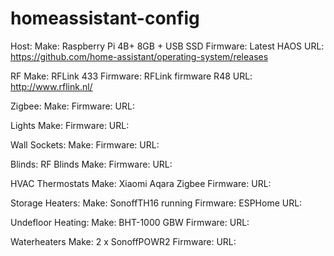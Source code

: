 # homeassistant-config
Host:
Make: Raspberry Pi 4B+ 8GB + USB SSD
Firmware: Latest HAOS
URL: https://github.com/home-assistant/operating-system/releases

RF
Make: RFLink 433
Firmware: RFLink firmware R48
URL: http://www.rflink.nl/

Zigbee:
Make:
Firmware:
URL:

Lights
Make:
Firmware:
URL:

Wall Sockets:
Make:
Firmware:
URL:

Blinds:
RF Blinds
Make:
Firmware:
URL:

HVAC
Thermostats
Make: Xiaomi Aqara Zigbee
Firmware:
URL:

Storage Heaters:
Make: SonoffTH16 running
Firmware: ESPHome
URL:

Undefloor Heating:
Make: BHT-1000 GBW
Firmware:
URL:


Waterheaters
Make: 2 x SonoffPOWR2
Firmware:
URL:
